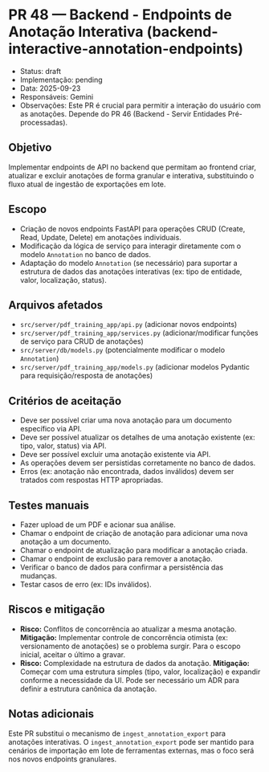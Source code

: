 # PR 48 — Backend - Endpoints de Anotação Interativa (backend-interactive-annotation-endpoints)

- Status: draft
- Implementação: pending
- Data: 2025-09-23
- Responsáveis: Gemini
- Observações: Este PR é crucial para permitir a interação do usuário com as anotações. Depende do PR 46 (Backend - Servir Entidades Pré-processadas).

## Objetivo

Implementar endpoints de API no backend que permitam ao frontend criar, atualizar e excluir anotações de forma granular e interativa, substituindo o fluxo atual de ingestão de exportações em lote.

## Escopo

- Criação de novos endpoints FastAPI para operações CRUD (Create, Read, Update, Delete) em anotações individuais.
- Modificação da lógica de serviço para interagir diretamente com o modelo `Annotation` no banco de dados.
- Adaptação do modelo `Annotation` (se necessário) para suportar a estrutura de dados das anotações interativas (ex: tipo de entidade, valor, localização, status).

## Arquivos afetados

- `src/server/pdf_training_app/api.py` (adicionar novos endpoints)
- `src/server/pdf_training_app/services.py` (adicionar/modificar funções de serviço para CRUD de anotações)
- `src/server/db/models.py` (potencialmente modificar o modelo `Annotation`)
- `src/server/pdf_training_app/models.py` (adicionar modelos Pydantic para requisição/resposta de anotações)

## Critérios de aceitação

- Deve ser possível criar uma nova anotação para um documento específico via API.
- Deve ser possível atualizar os detalhes de uma anotação existente (ex: tipo, valor, status) via API.
- Deve ser possível excluir uma anotação existente via API.
- As operações devem ser persistidas corretamente no banco de dados.
- Erros (ex: anotação não encontrada, dados inválidos) devem ser tratados com respostas HTTP apropriadas.

## Testes manuais

- Fazer upload de um PDF e acionar sua análise.
- Chamar o endpoint de criação de anotação para adicionar uma nova anotação a um documento.
- Chamar o endpoint de atualização para modificar a anotação criada.
- Chamar o endpoint de exclusão para remover a anotação.
- Verificar o banco de dados para confirmar a persistência das mudanças.
- Testar casos de erro (ex: IDs inválidos).

## Riscos e mitigação

- **Risco:** Conflitos de concorrência ao atualizar a mesma anotação. **Mitigação:** Implementar controle de concorrência otimista (ex: versionamento de anotações) se o problema surgir. Para o escopo inicial, aceitar o último a gravar.
- **Risco:** Complexidade na estrutura de dados da anotação. **Mitigação:** Começar com uma estrutura simples (tipo, valor, localização) e expandir conforme a necessidade da UI. Pode ser necessário um ADR para definir a estrutura canônica da anotação.

## Notas adicionais

Este PR substitui o mecanismo de `ingest_annotation_export` para anotações interativas. O `ingest_annotation_export` pode ser mantido para cenários de importação em lote de ferramentas externas, mas o foco será nos novos endpoints granulares.
